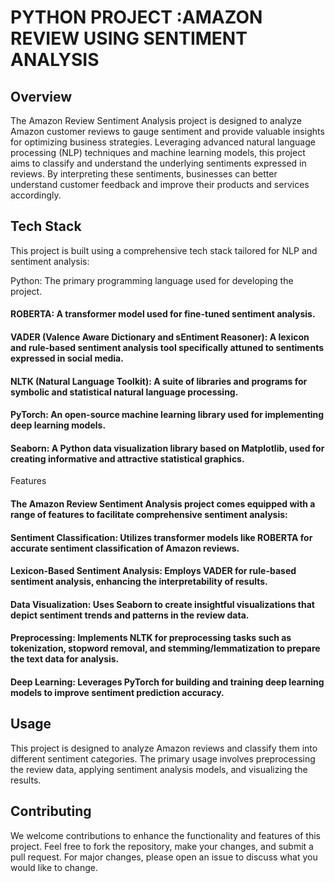 # PYTHON PROJECT :AMAZON REVIEW USING SENTIMENT ANALYSIS
## Overview
The Amazon Review Sentiment Analysis project is designed to analyze Amazon customer reviews to gauge sentiment and provide valuable insights for optimizing business strategies. Leveraging advanced natural language processing (NLP) techniques and machine learning models, this project aims to classify and understand the underlying sentiments expressed in reviews. By interpreting these sentiments, businesses can better understand customer feedback and improve their products and services accordingly.

## Tech Stack
This project is built using a comprehensive tech stack tailored for NLP and sentiment analysis:

Python: The primary programming language used for developing the project.

#### ROBERTA: A transformer model used for fine-tuned sentiment analysis.

#### VADER (Valence Aware Dictionary and sEntiment Reasoner): A lexicon and rule-based sentiment analysis tool specifically attuned to sentiments expressed in social media.

#### NLTK (Natural Language Toolkit): A suite of libraries and programs for symbolic and statistical natural language processing.

#### PyTorch: An open-source machine learning library used for implementing deep learning models.

#### Seaborn: A Python data visualization library based on Matplotlib, used for creating informative and attractive statistical graphics.
Features

#### The Amazon Review Sentiment Analysis project comes equipped with a range of features to facilitate comprehensive sentiment analysis:

#### Sentiment Classification: Utilizes transformer models like ROBERTA for accurate sentiment classification of Amazon reviews.

#### Lexicon-Based Sentiment Analysis: Employs VADER for rule-based sentiment analysis, enhancing the interpretability of results.

#### Data Visualization: Uses Seaborn to create insightful visualizations that depict sentiment trends and patterns in the review data.

#### Preprocessing: Implements NLTK for preprocessing tasks such as tokenization, stopword removal, and stemming/lemmatization to prepare the text data for analysis.

#### Deep Learning: Leverages PyTorch for building and training deep learning models to improve sentiment prediction accuracy.

## Usage
This project is designed to analyze Amazon reviews and classify them into different sentiment categories. The primary usage involves preprocessing the review data, applying sentiment analysis models, and visualizing the results.

## Contributing
We welcome contributions to enhance the functionality and features of this project. Feel free to fork the repository, make your changes, and submit a pull request. For major changes, please open an issue to discuss what you would like to change.
